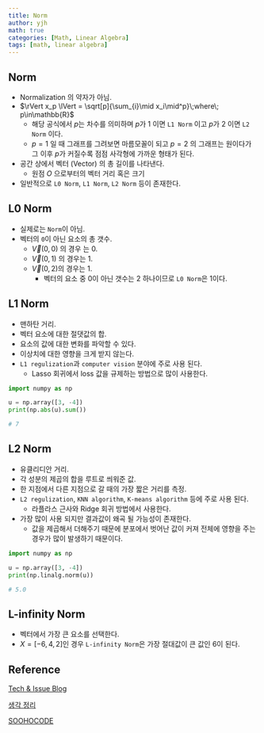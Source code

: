 ```yaml
---
title: Norm
author: yjh
math: true
categories: [Math, Linear Algebra]
tags: [math, linear algebra]
---
```


## Norm

- Normalization 의 약자가 아님.
- $\rVert x_p \lVert = \sqrt[p]{\sum_{i}\mid x_i\mid^p}\;where\; p\in\mathbb{R}$
  - 해당 공식에서 $p$는 차수를 의미하며 $p$가 1 이면 `L1 Norm` 이고 $p$가 2 이면 `L2 Norm` 이다.
  - $p = 1$ 일 때 그래프를 그려보면 마름모꼴이 되고 $p = 2$ 의 그래프는 원이다가 그 이후 $p$가 커질수록 점점 사각형에 가까운 형태가 된다.
- 공간 상에서 벡터 (Vector) 의 총 길이를 나타낸다.
  - 원점 $O$ 으로부터의 벡터 거리 혹은 크기
- 일반적으로 `L0 Norm`, `L1 Norm`, `L2 Norm` 등이 존재한다.

## L0 Norm

- 실제로는 `Norm`이 아님.
- 벡터의 `0`이 아닌 요소의 총 갯수.
  - $\overrightarrow{V}(0, 0)$ 의 경우 는 $0$.
  - $\overrightarrow{V}(0, 1)$ 의 경우는 $1$.
  - $\overrightarrow{V}(0, 2)$의 경우는 $1$.
    - 벡터의 요소 중 $0$이 아닌 갯수는 $2$ 하나이므로 `L0 Norm`은 $1$이다.

## L1 Norm

- 맨하탄 거리.
- 벡터 요소에 대한 절댓값의 합.
- 요소의 값에 대한 변화를 파악할 수 있다.
- 이상치에 대한 영향을 크게 받지 않는다.
- `L1 regulization`과 `computer vision` 분야에 주로 사용 된다.
  - Lasso 회귀에서 loss 값을 규제하는 방법으로 많이 사용한다.

```python
import numpy as np

u = np.array([3, -4])
print(np.abs(u).sum())

# 7
```

## L2 Norm

- 유클리디안 거리.
- 각 성분의 제곱의 합을 루트로 씌워준 값.
- 한 지점에서 다른 지점으로 갈 때의 가장 짧은 거리를 측정.
- `L2 regulization`, `KNN algorithm`, `K-means algorithm` 등에 주로 사용 된다.
  - 라플라스 근사와 Ridge 회귀 방법에서 사용한다.
- 가장 많이 사용 되지만 결과값이 왜곡 될 가능성이 존재한다.
  - 값을 제곱해서 더해주기 때문에 분포에서 벗어난 값이 커져 전체에 영향을 주는 경우가 많이 발생하기 때문이다.

```python
import numpy as np

u = np.array([3, -4])
print(np.linalg.norm(u))

# 5.0
```

## L-infinity Norm

- 벡터에서 가장 큰 요소를 선택한다.
- $X = [-6, 4, 2]$인 경우 `L-infinity Norm`은 가장 절대값이 큰 값인 $6$이 된다.

## Reference

[Tech & Issue Blog](https://hongjong.tistroy.com/24)

[생각 정리](https://seolwonkoo.tistory.com/15)

[SOOHOCODE](https://sooho-kim.tistory.com/85)
